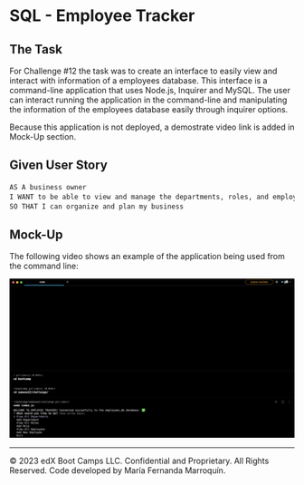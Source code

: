 # SQL - Employee Tracker

## The Task

For Challenge #12 the task was to create an interface to easily view and interact with information of a employees database. This interface is a command-line application that uses Node.js, Inquirer and MySQL. The user can interact running the application in the command-line and manipulating the information of the employees database easily through inquirer options. 

Because this application is not deployed, a demostrate video link is added in Mock-Up section. 


## Given User Story

```md
AS A business owner
I WANT to be able to view and manage the departments, roles, and employees in my company
SO THAT I can organize and plan my business
```

## Mock-Up

The following video shows an example of the application being used from the command line:

[![This video demonstrates the funcitonality of the command-line application.](./Assets/video_mockup.png)](https://drive.google.com/file/d/1FLBap3p-tH3RXVpkInrHozMRQTT2ApRy/view?usp=sharing)


- - -
© 2023 edX Boot Camps LLC. Confidential and Proprietary. All Rights Reserved. Code developed by María Fernanda Marroquín. 
